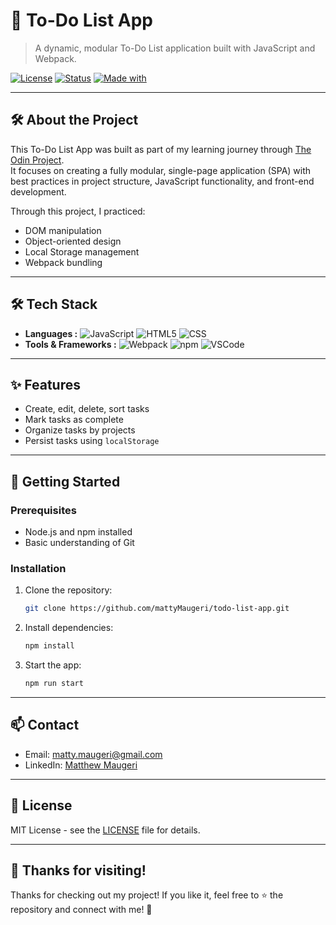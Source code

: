 # 📝 To-Do List App

> A dynamic, modular To-Do List application built with JavaScript and Webpack.  

[![License](https://img.shields.io/badge/License-MIT-green.svg)](LICENSE)
[![Status](https://img.shields.io/badge/Status-In%20Progress-yellow.svg)]()
[![Made with](https://img.shields.io/badge/Made%20With-The%20Odin%20Project-blue.svg)](https://www.theodinproject.com/)

---

## 🛠 About the Project

This To-Do List App was built as part of my learning journey through [The Odin Project](https://www.theodinproject.com/).  
It focuses on creating a fully modular, single-page application (SPA) with best practices in project structure, JavaScript functionality, and front-end development.

Through this project, I practiced:
- DOM manipulation
- Object-oriented design
- Local Storage management
- Webpack bundling

---

## 🛠 Tech Stack

- **Languages :**  ![JavaScript](https://img.shields.io/badge/JavaScript-F7DF1E?style=flat&logo=javascript&logoColor=black) ![HTML5](https://img.shields.io/badge/HTML5-E34F26?style=flat&logo=html5&logoColor=white) ![CSS](https://img.shields.io/badge/CSS-1572B6?style=flat&logo=css3&logoColor=white)
- **Tools & Frameworks :**  ![Webpack](https://img.shields.io/badge/Webpack-8DD6F9?style=flat&logo=webpack&logoColor=black) ![npm](https://img.shields.io/badge/npm-CB3837?style=flat&logo=npm&logoColor=white) ![VSCode](https://img.shields.io/badge/VS_Code-007ACC?style=flat&logo=visualstudiocode&logoColor=white)

---

## ✨ Features

- Create, edit, delete, sort tasks
- Mark tasks as complete
- Organize tasks by projects
- Persist tasks using `localStorage`

---

## 🚀 Getting Started

### Prerequisites
- Node.js and npm installed
- Basic understanding of Git

### Installation
1. Clone the repository:
    ```bash
    git clone https://github.com/mattyMaugeri/todo-list-app.git
    ```
2. Install dependencies:
    ```bash
    npm install
    ```
3. Start the app:
    ```bash
    npm run start
    ```
    
---

## 📫 Contact
- Email: matty.maugeri@gmail.com
- LinkedIn: [Matthew Maugeri](https://www.linkedin.com/in/matthew-maugeri-281b2723b)

---

## 📝 License
MIT License - see the [LICENSE](LICENSE) file for details.

---

## 👋 Thanks for visiting!
Thanks for checking out my project! If you like it, feel free to ⭐️ the repository and connect with me! 👋
